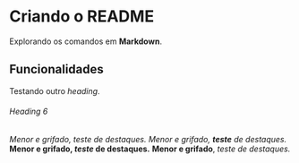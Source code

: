 # Criando o README

Explorando os comandos em **Markdown**.

## Funcionalidades

Testando outro *heading*.

###### Heading 6

_Menor e grifado, teste de destaques._
_Menor e grifado, **teste** de destaques._
**Menor e grifado, _teste_ de destaques.**
__Menor e grifado__, _teste de destaques._
